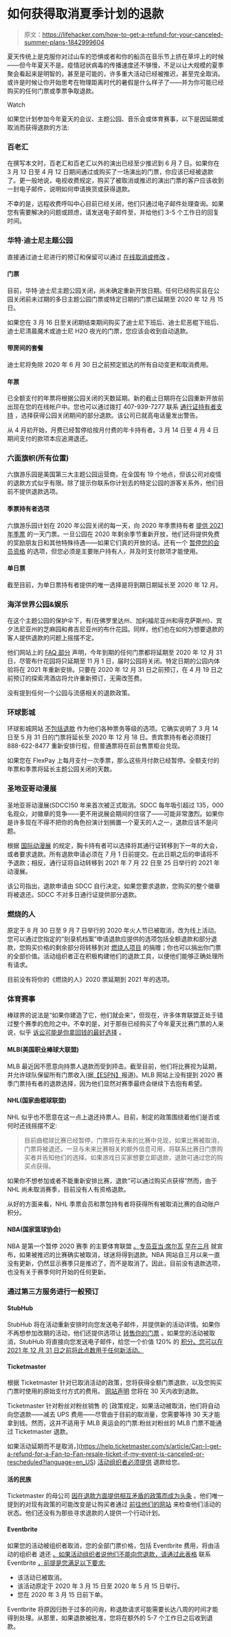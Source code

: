 # 如何获得取消夏季计划的退款

> 原文：<https://lifehacker.com/how-to-get-a-refund-for-your-canceled-summer-plans-1842999604>

夏天传统上是克服你对过山车的恐惧或者和你的船员在音乐节上挤在草坪上的时候——但今年夏天不是。疫情冠状病毒的传播速度还不够慢，不足以让大规模的夏季聚会看起来是明智的，甚至是可能的，许多重大活动已经被推迟，甚至完全取消。或许是时候让你开始思考在物理距离时代的暑假是什么样子了——并为你可能已经购买的任何门票或季票争取退款。

Watch

如果您计划参加今年夏天的会议、主题公园、音乐会或体育赛事，以下是因延期或取消而获得退款的方法:

### **百老汇**

在撰写本文时，百老汇和百老汇以外的演出已经至少推迟到 6 月 7 日。如果你在 3 月 12 日至 4 月 12 日期间通过或购买了一场演出的门票，你应该已经被退款了。更一般地说，电视收费规定，购买了被取消或推迟的演出门票的客户应该收到一封电子邮件，说明如何申请换货或获得退款。

不幸的是，远程收费呼叫中心目前已经关闭，他们只通过电子邮件处理查询。如果您有需要解决的问题或顾虑，请发送电子邮件至，并给他们 3-5 个工作日的回复时间。

### **华特·迪士尼主题公园**

直接通过迪士尼进行的预订和保留可以通过 [在线取消或修改](https://disneyworld.disney.go.com/login/?returnUrl=https%3A%2F%2Fdisneyworld.disney.go.com%2Fplan%2F) 。

#### **门票**

目前，华特·迪士尼主题公园关闭，尚未确定重新开放日期。任何已经购买且在公园关闭前未过期的多日主题公园门票或特定日期的门票已延期至 2020 年 12 月 15 日。

如果您在 3 月 16 日至关闭期结束期间购买了迪士尼下班后、迪士尼恶棍下班后、迪士尼清晨魔术或迪士尼 H2O 夜光的门票，您应该会收到自动退款。

#### **带房间的套餐**

迪士尼将免除 2020 年 6 月 30 日之前预定抵达的所有自动变更和取消费用。

#### **年票**

已全额支付的年票将根据公园关闭的天数延期。新的截止日期将在公园重新开放前出现在您的在线帐户中。您也可以通过拨打 407-939-7277 联系 [通行证持有者支持](https://disneyworld.disney.go.com/help/email/annual-passholder/) ，选择获得公园关闭期间的部分退款。该公司已就高电话量发出警告。

从 4 月初开始，月费已经暂停给按月付费的年卡持有者。3 月 14 日至 4 月 4 日期间支付的款项本应追溯退还。

### **六面旗帜(所有位置)**

六旗游乐园是美国第三大主题公园运营商，在全国有 19 个地点，但该公司对疫情的退款方式似乎有限。除了提示你联系你计划去的特定公园的游客关系外，他们目前不提供退款选项。

#### **季票持有者选项**

六旗游乐园计划在 2020 年公园关闭的每一天，向 2020 年季票持有者 [提供 2021 年季票](https://www.sixflags.com/america/plan-your-visit/coronavirus-update) 的一天门票。一旦公园在 2020 年剩余季节重新开放，他们还将提供免费的奖励朋友日和其他特殊待遇——如果它们真的开放的话。还有一个 [暂停您的会员资格](https://feedback.sixflags.com/membersupport/pause.aspx) 的选项，但您必须是主要账户持有人，并及时支付款项才能使用。

#### **单日票**

截至目前，为单日票持有者提供的唯一选择是将到期日期延长至 2020 年 12 月。

### **海洋世界公园&娱乐**

在这个主题公园的保护伞下，有(在佛罗里达州、加利福尼亚州和得克萨斯州)、宾夕法尼亚州的芝麻园和弗吉尼亚州的布什花园。同样，他们也在如何为想要退款的客人提供退款的问题上摇摆不定。

他们网站上的 [FAQ 部分](https://seaworldentertainment.com/blog/coronavirus/) 声明，今年到期的任何门票都将延期至 2020 年 12 月 31 日，尽管布什花园将只延期至 11 月 1 日，届时公园将关闭。特定日期的公园内体验将在 2021 年重新安排。只要在 2020 年 12 月 31 日之前预订，在 4 月 19 日之前预订的探索湾酒店将允许重新预订，无需改签费。

没有提到任何一个公园与流感相关的退款政策。

### 环球影城

环球影城网站 [不包括退款](https://www.universalstudioshollywood.com/web/en/us/Safety-and-Travel-Update) 作为他们各种票务等级的选项。它确实说明了 3 月 14 日至 5 月 31 日的门票将延长至 2020 年 12 月 18 日。贵宾票持有者必须拨打 888-622-8477 重新安排行程，但普通票将在前台售票柜台兑现。

如果您在 FlexPay 上每月支付一次季票，那么这些月付款已经暂停。全额支付的年票和季票将延长主题公园关闭的天数。

### **圣地亚哥动漫展**

圣地亚哥动漫展(SDCC)50 年来首次被正式取消。SDCC 每年吸引超过 135，000 名观众，对徽章的竞争——更不用说展会期间的住宿了——可能非常激烈。如果你是许多现在不得不把你的角色扮演计划搁置一个夏天的人之一，退款应该不是问题。

根据 [国际动漫展](https://www.comic-con.org/comic-con-2020-refund-request-form) 的规定，胸卡持有者可以选择将其通行证转移到下一年的大会，或者要求退款。所有退款申请必须在 7 月 1 日前提交。在此日期之后的申请将不予退款；相反，通行证将自动转移到 2021 年 7 月 22 日至 25 日举行的 2021 年动漫展。

该公司指出，退款申请由 SDCC 自行决定。如果您要求退款，您购买的整个徽章将被退还。SDCC 不对多日通行证提供部分退款。

### **燃烧的人**

原定于 8 月 30 日至 9 月 7 日举行的 2020 年火人节已被取消，改为线上活动。您可以通过您指定的“刻录机档案”申请退款应提供的选项包括全额退款和部分退款，您购买价格的剩余部分将转移到对 [燃烧人项目](https://burningman.org/culture/history/brc-history/afterburn/2013-2/related/burning-man-project/) 的捐赠；你也可以捐出你门票的全部价值。活动组织者正在积极构建他们的退款工具，以便他们能够正确处理所有请求。

目前没有将你的《燃烧的人》2020 票延期到 2021 年的选项。

### **体育赛事**

棒球界的说法是“如果你建造了它，他们就会来”，但现在，许多体育联盟正处于错过整个赛季的危险之中。不幸的是，对于那些已经购买了今年夏天比赛门票的人来说，似乎 [诉讼可能是你拿回钱的最好选择](https://www.usatoday.com/story/sports/2020/03/25/coronavirus-update-nba-nhl-mlb-hold-ticket-refunds-limbo/2908586001/) 。

#### **MLB(美国职业棒球大联盟)**

MLB 最近因不愿意向持票人退款而受到抨击。截至目前，他们将比赛视为延期，并允许球队保留所有门票收入(据[【ESPN】](https://www.espn.com/mlb/story/_/id/29074691/fans-sue-ticket-refunds-ask-class-action)报道)。MLB 网站上没有提到 2020 赛季门票持有者的退款选择，因为他们显然对赛季最终会继续下去抱有希望。

#### **NHL(国家曲棍球联盟)**

NHL 似乎也不愿意在这一点上退还持票人。目前，制定的政策围绕着他们是否或何时还钱摇摆不定:

> 目前曲棍球比赛已经暂停，门票将在未来的比赛中兑现，如果比赛被取消，门票将被退还。一旦与未来比赛相关的额外信息可用，将联系比赛日门票购买者并告知他们的选择。如果游戏日买家想要立即退款，退款可通过您的购买点获得。

如果你不想参加或者不能重新安排比赛，退款“可以通过购买点获得”然而，由于 NHL 尚未取消赛季，目前没有人有资格退款。

从好的方面来看，NHL 季票会员和票包持有者将获得所有被取消比赛的自动账户积分。

#### **NBA(国家篮球协会)**

NBA 是第一个暂停 2020 赛季 的主要体育联盟 [。专员亚当·席尔瓦](https://www.espn.com/nba/story/_/id/28887560/nba-suspends-season-further-notice-player-tests-positive-coronavirus) [早在三月](https://www.nbcsports.com/bayarea/warriors/nba-will-honor-refund-tickets-games-postponed-due-coronavirus) 就宣布，如果被推迟的比赛确实被取消，球迷将得到退款。NBA 网站自三月以来一直没有更新，仍然显示赛季只是推迟了，而不是取消了。因此，目前没有退款选项，也没有关于赛季何时开始的任何更新。

### **通过第三方服务进行一般预订**

#### StubHub

StubHub 将在活动重新安排时向您发送电子邮件，并提供新的活动详情。如果你不再想参加改期的活动，他们还提供选项让 [转售你的门票](https://www.stubhub.com/sell/) 。如果您的活动被取消，StubHub 将直接向您发送电子邮件，给您一个价值 120% 的 [积分。您可以在 2021 年 12 月 31 日之前将此点数用于任何新活动。](http://stubhub.custhelp.com/app/answers/answer_view/a_id/1001856/categoryRecordID/RN_CATEGORY_429/categorySelected/RN_CATEGORY_429)

#### **Ticketmaster**

根据 Ticketmaster 针对已取消活动的政策，您将获得全额门票退款，以及您购买门票时使用的原始支付方式的费用。 [网站声明](https://blog.ticketmaster.com/guidelines-canceled-postponed-events/) 您将在 30 天内收到退款。

Ticketmaster 针对粉丝对粉丝销售 的 [政策规定，如果活动被取消，他们将自动向您退款——减去 UPS 费用——尽管由于目前的取消量，您需要等待 30 天才能拿到钱。然而，这并不适用于 MLB 奥运会的门票:粉丝对粉丝的 MLB 门票不能通过 Ticketmaster 退款。

如果活动延期而不是取消，](https://help.ticketmaster.com/s/article/Can-I-get-a-refund-for-a-Fan-to-Fan-resale-ticket-if-my-event-is-canceled-or-rescheduled?language=en_US) [活动组织者必须提供](https://help.ticketmaster.com/s/article/Can-I-get-a-refund-for-a-Fan-to-Fan-resale-ticket-if-my-event-is-canceled-or-rescheduled?language=en_US) 退款给您。

#### **活的民族**

Ticketmaster 的母公司 [因在退款方面提供相互矛盾的政策而成为头条](https://www.usatoday.com/story/entertainment/music/2020/04/20/coronavirus-ticket-refunds-wont-happen-many-postponed-concerts/2989116001/) 。他们唯一提到的对现有政策的可能改变是让购买者通过 [前往他们的网站](https://concerts.livenation.com/eventstatus?status=rescheduled) 来检查他们活动的状态。他们还没有为那些寻求退款的人提供一个行动计划。

#### **Eventbrite**

如果您的活动被组织者取消，您的全部门票价格，包括 Eventbrite 费用，将由活动的组织者 退还 [。如果活动组织者说他们不能向您退款，请通过此表格](https://www.eventbrite.com/support/articles/en_US/How_To/can-i-get-a-refund?lg=en_US) 联系 Eventbrite [，前提是您满足以下要求:](https://www.eventbrite.com/attendee-refund-request/)

*   该活动已被取消。
*   该活动原定于 2020 年 3 月 15 日至 2020 年 5 月 15 日举行。
*   您在 2020 年 3 月 15 日前下单。

Eventbrite 将原因归咎于过多的问询，称退款请求可能需要长达八周的时间才能得到处理。从那里，如果退款被批准，您将在额外的 5-7 个工作日之后收到退款。
